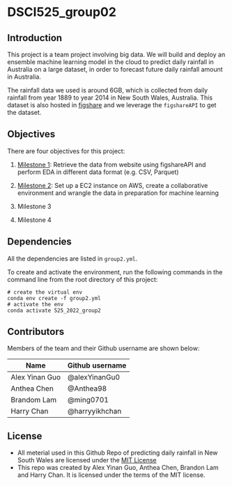 # DSCI525_group02
## Introduction

This project is a team project involving big data. We will build and deploy an ensemble machine learning model in the cloud to predict daily rainfall in Australia on a large dataset, in order to forecast future daily rainfall amount in Australia. 

The rainfall data we used is around 6GB, which is collected from daily rainfall from year 1889 to year 2014 in New South Wales, Australia. This dataset is also hosted in [figshare](https://figshare.com/articles/dataset/Daily_rainfall_over_NSW_Australia/14096681) and we leverage the `figshareAPI` to get the dataset.
## Objectives

There are four objectives for this project:

1.  [Milestone 1](https://github.com/UBC-MDS/DSCI525_group02/blob/main/notebooks/Milestone1.ipynb): Retrieve the data from website using figshareAPI and perform EDA in different data format (e.g. CSV, Parquet)

2. [Milestone 2](https://github.com/UBC-MDS/DSCI525_group02/blob/main/notebooks/Milestone2.ipynb): Set up a EC2 instance on AWS, create a collaborative environment and wrangle the data in preparation for machine learning

3. Milestone 3

4. Milestone 4

## Dependencies

All the dependencies are listed in `group2.yml`.

To create and activate the environment, run the following commands in the command line from the root directory of this project:

``` shell
# create the virtual env
conda env create -f group2.yml
# activate the env
conda activate 525_2022_group2
```
## Contributors

Members of the team and their Github username are shown below: 

| Name                | Github username |
|---------------------|-----------------|
| Alex Yinan Guo | @alexYinanGu0      |
| Anthea Chen   | @Anthea98    |
| Brandom Lam  | @ming0701  |
| Harry Chan  | @harryyikhchan       |
## License

- All meterial used in this Github Repo of predicting daily rainfall in New South Wales are licensed under the [MIT License](https://github.com/git/git-scm.com/blob/main/MIT-LICENSE.txt)
- This repo was created by Alex Yinan Guo, Anthea Chen, Brandon Lam and Harry Chan. It is licensed under the terms of the MIT license.
